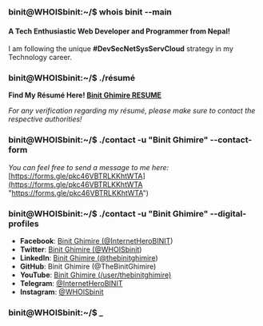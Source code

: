 ### **binit**@**WHOISbinit**:**~/**$ whois binit --main

#### **A Tech Enthusiastic Web Developer and Programmer from Nepal!**
I am following the unique **#DevSecNetSysServCloud** strategy in my Technology career.

### **binit**@**WHOISbinit**:**~/**$ ./résumé
**Find My Résumé Here! [Binit Ghimire RESUME](https://docs.google.com/document/d/1NNZPfIlwhR9KCitCzPQuzthGy3ngoAdHSRztLJzi9Ds/edit?usp=sharing "Binit Ghimire RESUME")**

*For any verification regarding my résumé, please make sure to contact the respective authorities!*

### **binit**@**WHOISbinit**:**~/**$ ./contact -u "Binit Ghimire" --contact-form
*You can feel free to send a message to me here:* [https://forms.gle/pkc46VBTRLKKhtWTA](https://forms.gle/pkc46VBTRLKKhtWTA "https://forms.gle/pkc46VBTRLKKhtWTA")

### **binit**@**WHOISbinit**:**~/**$ ./contact -u "Binit Ghimire" --digital-profiles
- **Facebook**: [Binit Ghimire (@InternetHeroBINIT](https://www.facebook.com/InternetHeroBINIT "@InternetHeroBINIT"))
- **Twitter**: [Binit Ghimire (@WHOISbinit](https://twitter.com/WHOISbinit "@WHOISbinit"))
- **LinkedIn**: [Binit Ghimire (@thebinitghimire](https://www.linkedin.com/in/thebinitghimire/ "@thebinitghimire"))
- **GitHub**: Binit Ghimire (@TheBinitGhimire)
- **YouTube**: [Binit Ghimire (/user/thebinitghimire)](https://www.youtube.com/user/TheBinitGhimire/ "Binit Ghimire (/user/thebinitghimire)")
- **Telegram**: [@InternetHeroBINIT](https://t.me/InternetHeroBINIT "@InternetHeroBINIT")
- **Instagram**: [@WHOISbinit](https://www.instagram.com/WHOISbinit/ "@WHOISbinit")

### **binit**@**WHOISbinit**:**~/**$ _
